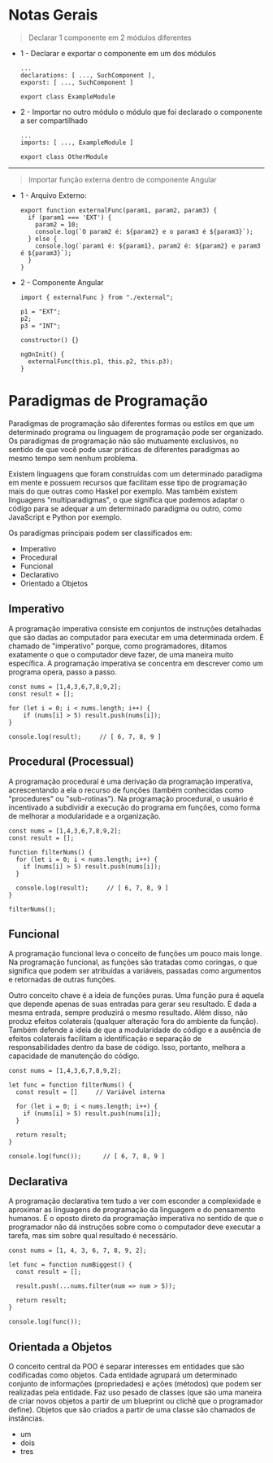 # Notas Gerais

> Declarar 1 componente em 2 módulos diferentes

- 1 - Declarar e exportar o componente em um dos módulos
    
      ...
      declarations: [ ..., SuchComponent ],
      exporst: [ ..., SuchComponent ]
      
      export class ExampleModule

- 2 - Importar no outro módulo o módulo que foi declarado o componente a ser compartilhado
      
      ...
      imports: [ ..., ExampleModule ]
      
      export class OtherModule
      
---

> Importar função externa dentro de componente Angular

- 1 - Arquivo Externo:

      export function externalFunc(param1, param2, param3) {
        if (param1 === 'EXT') {
          param2 = 10;
          console.log(`O param2 é: ${param2} e o param3 é ${param3}`);
        } else {
          console.log(`param1 é: ${param1}, param2 é: ${param2} e param3 é ${param3}`);
        }
      }
      
 - 2 - Componente Angular
 
       import { externalFunc } from "./external";

       p1 = "EXT";
       p2;
       p3 = "INT";

       constructor() {}

       ngOnInit() {
         externalFunc(this.p1, this.p2, this.p3);
       }
       
# Paradigmas de Programação

Paradigmas de programação são diferentes formas ou estilos em que um determinado programa ou linguagem de programação pode ser organizado. Os paradigmas de programação não são mutuamente exclusivos, no sentido de que você pode usar práticas de diferentes paradigmas ao mesmo tempo sem nenhum problema.

Existem linguagens que foram construídas com um determinado paradigma em mente e possuem recursos que facilitam esse tipo de programação mais do que outras como Haskel por exemplo. Mas também existem linguagens "multiparadigmas", o que significa que podemos adaptar o código para se adequar a um determinado paradigma ou outro, como JavaScript e Python por exemplo.

Os paradigmas principais podem ser classificados em:

- Imperativo
- Procedural
- Funcional
- Declarativo
- Orientado a Objetos

## Imperativo

A programação imperativa consiste em conjuntos de instruções detalhadas que são dadas ao computador para executar em uma determinada ordem. É chamado de "imperativo" porque, como programadores, ditamos exatamente o que o computador deve fazer, de uma maneira muito específica. A programação imperativa se concentra em descrever como um programa opera, passo a passo.
  
    const nums = [1,4,3,6,7,8,9,2];
    const result = [];

    for (let i = 0; i < nums.length; i++) {
        if (nums[i] > 5) result.push(nums[i]);
    }

    console.log(result);     // [ 6, 7, 8, 9 ]
    
## Procedural (Processual)

A programação procedural é uma derivação da programação imperativa, acrescentando a ela o recurso de funções (também conhecidas como "procedures" ou "sub-rotinas"). Na programação procedural, o usuário é incentivado a subdividir a execução do programa em funções, como forma de melhorar a modularidade e a organização.

    const nums = [1,4,3,6,7,8,9,2];
    const result = [];

    function filterNums() {
      for (let i = 0; i < nums.length; i++) {
        if (nums[i] > 5) result.push(nums[i]);
      }

      console.log(result);     // [ 6, 7, 8, 9 ]   
    }
    
    filterNums();
  
## Funcional

A programação funcional leva o conceito de funções um pouco mais longe. Na programação funcional, as funções são tratadas como coringas, o que significa que podem ser atribuídas a variáveis, passadas como argumentos e retornadas de outras funções.

Outro conceito chave é a ideia de funções puras. Uma função pura é aquela que depende apenas de suas entradas para gerar seu resultado. E dada a mesma entrada, sempre produzirá o mesmo resultado. Além disso, não produz efeitos colaterais (qualquer alteração fora do ambiente da função). Também defende a ideia de que a modularidade do código e a ausência de efeitos colaterais facilitam a identificação e separação de responsabilidades dentro da base de código. Isso, portanto, melhora a capacidade de manutenção do código.

    const nums = [1,4,3,6,7,8,9,2];

    let func = function filterNums() {
      const result = []     // Variável interna

      for (let i = 0; i < nums.length; i++) {
        if (nums[i] > 5) result.push(nums[i]);
      }

      return result;
    }

    console.log(func());      // [ 6, 7, 8, 9 ]
    
## Declarativa

A programação declarativa tem tudo a ver com esconder a complexidade e aproximar as linguagens de programação da linguagem e do pensamento humanos. É o oposto direto da programação imperativa no sentido de que o programador não dá instruções sobre como o computador deve executar a tarefa, mas sim sobre qual resultado é necessário.

    const nums = [1, 4, 3, 6, 7, 8, 9, 2];

    let func = function numBiggest() {
      const result = [];

      result.push(...nums.filter(num => num > 5));

      return result;
    }

    console.log(func());

## Orientada a Objetos

O conceito central da POO é separar interesses em entidades que são codificadas como objetos. Cada entidade agrupará um determinado conjunto de informações (propriedades) e ações (métodos) que podem ser realizadas pela entidade. Faz uso pesado de classes (que são uma maneira de criar novos objetos a partir de um blueprint ou clichê que o programador define). Objetos que são criados a partir de uma classe são chamados de instâncias.

- um
- dois
- tres
